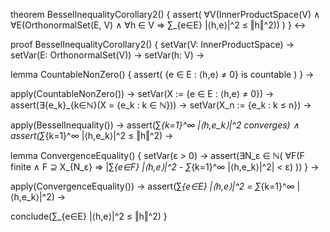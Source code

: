 theorem BesselInequalityCorollary2() {
  assert(
    ∀V(InnerProductSpace(V) ∧ 
    ∀E(OrthonormalSet(E, V) ∧
    ∀h ∈ V ⇒
    ∑_{e∈E} |⟨h,e⟩|^2 ≤ ‖h‖^2))
  )
} ↔

proof BesselInequalityCorollary2() {
  setVar(V: InnerProductSpace) →
  setVar(E: OrthonormalSet(V)) →
  setVar(h: V) →
  
  lemma CountableNonZero() {
    assert(
      {e ∈ E : ⟨h,e⟩ ≠ 0} is countable
    )
  } →
  
  apply(CountableNonZero()) →
  setVar(X := {e ∈ E : ⟨h,e⟩ ≠ 0}) →
  assert(∃{e_k}_{k∈ℕ}(X = {e_k : k ∈ ℕ})) →
  setVar(X_n := {e_k : k ≤ n}) →
  
  apply(BesselInequality()) →
  assert(∑_{k=1}^∞ |⟨h,e_k⟩|^2 converges) ∧
  assert(∑_{k=1}^∞ |⟨h,e_k⟩|^2 ≤ ‖h‖^2) →
  
  lemma ConvergenceEquality() {
    setVar(ε > 0) →
    assert(∃N_ε ∈ ℕ(
      ∀F(F finite ∧ F ⊇ X_{N_ε} ⇒
      |∑_{e∈F} |⟨h,e⟩|^2 - ∑_{k=1}^∞ |⟨h,e_k⟩|^2| < ε)
    ))
  } →
  
  apply(ConvergenceEquality()) →
  assert(∑_{e∈E} |⟨h,e⟩|^2 = ∑_{k=1}^∞ |⟨h,e_k⟩|^2) →
  
  conclude(∑_{e∈E} |⟨h,e⟩|^2 ≤ ‖h‖^2)
}